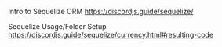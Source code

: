 Intro  to Sequelize ORM
https://discordjs.guide/sequelize/

Sequelize Usage/Folder Setup
https://discordjs.guide/sequelize/currency.html#resulting-code